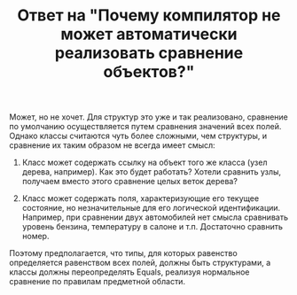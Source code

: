 ﻿---
title: "Ответ на \"Почему компилятор не может автоматически реализовать сравнение объектов?\""
se.owner.user_id: 240512
se.owner.display_name: "MSDN.WhiteKnight"
se.owner.link: "https://ru.stackoverflow.com/users/240512/msdn-whiteknight"
se.answer_id: 906827
se.question_id: 906595
se.post_type: answer
se.score: 2
se.is_accepted: False
---
<p>Может, но не хочет. Для структур это уже и так реализовано, сравнение по умолчанию осуществляется путем сравнения значений всех полей. Однако классы считаются чуть более сложными, чем структуры, и сравнение их таким образом не всегда имеет смысл:</p>

<ol>
<li><p>Класс может содержать ссылку на объект того же класса (узел дерева, например). Как это будет работать? Хотели сравнить узлы, получаем вместо этого сравнение целых веток дерева?</p></li>
<li><p>Класс может содержать поля, характеризующие его текущее состояние, но незначительные для его логической идентификации. Например, при сравнении двух автомобилей нет смысла сравнивать уровень бензина, температуру в салоне и т.п. Достаточно сравнить номер.</p></li>
</ol>

<p>Поэтому предполагается, что типы, для которых равенство определяется равенством всех полей, должны быть структурами, а классы должны переопределять Equals, реализуя нормальное сравнение по правилам предметной области.</p>
